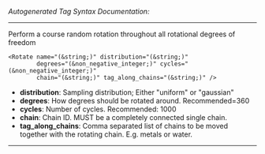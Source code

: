 _Autogenerated Tag Syntax Documentation:_

---
Perform a course random rotation  throughout all rotational degrees of freedom

```
<Rotate name="(&string;)" distribution="(&string;)"
        degrees="(&non_negative_integer;)" cycles="(&non_negative_integer;)"
        chain="(&string;)" tag_along_chains="(&string;)" />
```

-   **distribution**: Sampling distribution; Either "uniform" or "gaussian"
-   **degrees**: How degrees should be rotated around. Recommended=360
-   **cycles**: Number of cycles. Recommended: 1000
-   **chain**: Chain ID. MUST be a completely connected single chain.
-   **tag_along_chains**: Comma separated list of chains to be moved together with the rotating chain. E.g. metals or water.

---
